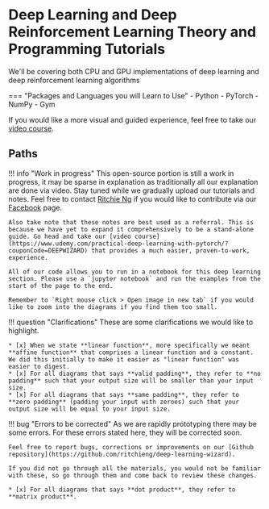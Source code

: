 # Deep Learning and Deep Reinforcement Learning Theory and Programming Tutorials

We'll be covering both CPU and GPU implementations of deep learning and deep reinforcement learning algorithms

=== "Packages and Languages you will Learn to Use"
    - Python
    - PyTorch
    - NumPy
    - Gym

If you would like a more visual and guided experience, feel free to take our [video course](https://www.udemy.com/practical-deep-learning-with-pytorch/?couponCode=DEEPWIZARD).

## Paths
!!! info "Work in progress"
    This open-source portion is still a work in progress, it may be sparse in explanation as traditionally all our explanation are done via video. Stay tuned while we gradually upload our tutorials and notes. Feel free to contact [Ritchie Ng](https://www.ritchieng.com/) if you would like to contribute via our [Facebook](https://www.facebook.com/DeepLearningWizard/) page.
    
    Also take note that these notes are best used as a referral. This is because we have yet to expand it comprehensively to be a stand-alone guide. Go head and take our [video course](https://www.udemy.com/practical-deep-learning-with-pytorch/?couponCode=DEEPWIZARD) that provides a much easier, proven-to-work, experience.
    
    All of our code allows you to run in a notebook for this deep learning section. Please use a `jupyter notebook` and run the examples from the start of the page to the end.
    
    Remember to `Right mouse click > Open image in new tab` if you would like to zoom into the diagrams if you find them too small.
    
!!! question "Clarifications"
    These are some clarifications we would like to highlight. 
    
    * [x] When we state **linear function**, more specifically we meant **affine function** that comprises a linear function and a constant. We did this initially to make it easier as "linear function" was easier to digest.
    * [x] For all diagrams that says **valid padding**, they refer to **no padding** such that your output size will be smaller than your input size.
    * [x] For all diagrams that says **same padding**, they refer to **zero padding** (padding your input with zeroes) such that your output size will be equal to your input size.
    
!!! bug "Errors to be corrected"
    As we are rapidly prototyping there may be some errors. For these errors stated here, they will be corrected soon.
    
    Feel free to report bugs, corrections or improvements on our [Github repository](https://github.com/ritchieng/deep-learning-wizard). 
    
    If you did not go through all the materials, you would not be familiar with these, so go through them and come back to review these changes.
    
    * [x] For all diagrams that says **dot product**, they refer to **matrix product**. 
    